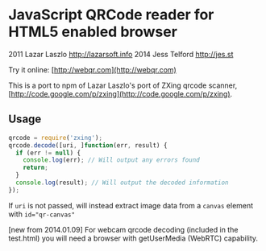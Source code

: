 # JavaScript QRCode reader for HTML5 enabled browser

2011 Lazar Laszlo  http://lazarsoft.info
2014 Jess Telford  http://jes.st

Try it online: [http://webqr.com](http://webqr.com)

This is a port to npm of Lazar Laszlo's port of ZXing qrcode scanner, [http://code.google.com/p/zxing](http://code.google.com/p/zxing).

## Usage

```javascript
qrcode = require('zxing');
qrcode.decode([uri, ]function(err, result) {
  if (err != null) {
    console.log(err); // Will output any errors found
    return;
  }
  console.log(result); // Will output the decoded information
});
```

If `uri` is not passed, will instead extract image data from a `canvas` element
with `id="qr-canvas"`

[new from 2014.01.09]
For webcam qrcode decoding (included in the test.html) you will need a browser with getUserMedia (WebRTC) capability.
